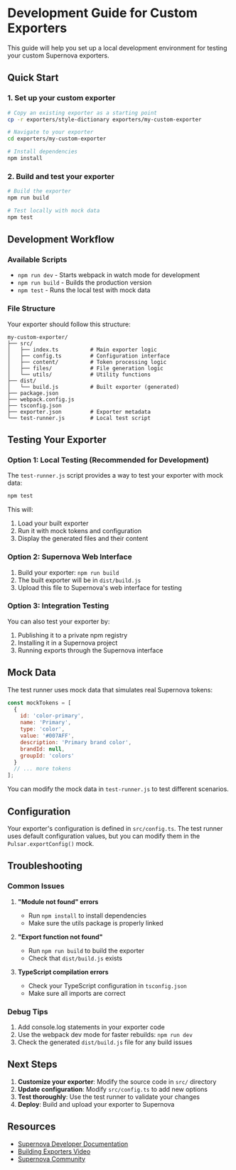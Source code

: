 # Development Guide for Custom Exporters

This guide will help you set up a local development environment for testing your custom Supernova exporters.

## Quick Start

### 1. Set up your custom exporter

```bash
# Copy an existing exporter as a starting point
cp -r exporters/style-dictionary exporters/my-custom-exporter

# Navigate to your exporter
cd exporters/my-custom-exporter

# Install dependencies
npm install
```

### 2. Build and test your exporter

```bash
# Build the exporter
npm run build

# Test locally with mock data
npm test
```

## Development Workflow

### Available Scripts

- `npm run dev` - Starts webpack in watch mode for development
- `npm run build` - Builds the production version
- `npm test` - Runs the local test with mock data

### File Structure

Your exporter should follow this structure:
```
my-custom-exporter/
├── src/
│   ├── index.ts          # Main exporter logic
│   ├── config.ts         # Configuration interface
│   ├── content/          # Token processing logic
│   ├── files/            # File generation logic
│   └── utils/            # Utility functions
├── dist/
│   └── build.js          # Built exporter (generated)
├── package.json
├── webpack.config.js
├── tsconfig.json
├── exporter.json         # Exporter metadata
└── test-runner.js        # Local test script
```

## Testing Your Exporter

### Option 1: Local Testing (Recommended for Development)

The `test-runner.js` script provides a way to test your exporter with mock data:

```bash
npm test
```

This will:
1. Load your built exporter
2. Run it with mock tokens and configuration
3. Display the generated files and their content

### Option 2: Supernova Web Interface

1. Build your exporter: `npm run build`
2. The built exporter will be in `dist/build.js`
3. Upload this file to Supernova's web interface for testing

### Option 3: Integration Testing

You can also test your exporter by:
1. Publishing it to a private npm registry
2. Installing it in a Supernova project
3. Running exports through the Supernova interface

## Mock Data

The test runner uses mock data that simulates real Supernova tokens:

```javascript
const mockTokens = [
  {
    id: 'color-primary',
    name: 'Primary',
    type: 'color',
    value: '#007AFF',
    description: 'Primary brand color',
    brandId: null,
    groupId: 'colors'
  }
  // ... more tokens
];
```

You can modify the mock data in `test-runner.js` to test different scenarios.

## Configuration

Your exporter's configuration is defined in `src/config.ts`. The test runner uses default configuration values, but you can modify them in the `Pulsar.exportConfig()` mock.

## Troubleshooting

### Common Issues

1. **"Module not found" errors**
   - Run `npm install` to install dependencies
   - Make sure the utils package is properly linked

2. **"Export function not found"**
   - Run `npm run build` to build the exporter
   - Check that `dist/build.js` exists

3. **TypeScript compilation errors**
   - Check your TypeScript configuration in `tsconfig.json`
   - Make sure all imports are correct

### Debug Tips

1. Add console.log statements in your exporter code
2. Use the webpack dev mode for faster rebuilds: `npm run dev`
3. Check the generated `dist/build.js` file for any build issues

## Next Steps

1. **Customize your exporter**: Modify the source code in `src/` directory
2. **Update configuration**: Modify `src/config.ts` to add new options
3. **Test thoroughly**: Use the test runner to validate your changes
4. **Deploy**: Build and upload your exporter to Supernova

## Resources

- [Supernova Developer Documentation](https://developers.supernova.io)
- [Building Exporters Video](https://www.youtube.com/watch?v=4BvoWLPbOMo)
- [Supernova Community](https://community.supernova.io) 